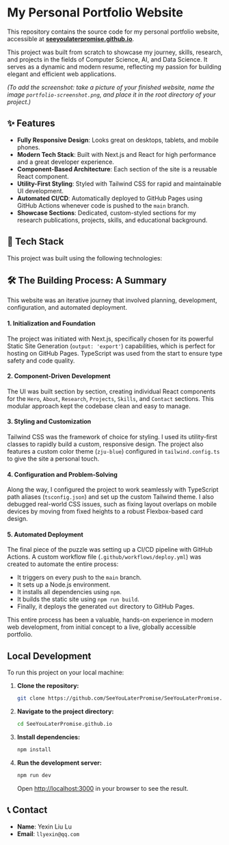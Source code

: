 # My Personal Portfolio Website

This repository contains the source code for my personal portfolio website, accessible at [**seeyoulaterpromise.github.io**](https://www.google.com/search?q=https://seeyoulaterpromise.github.io/).

This project was built from scratch to showcase my journey, skills, research, and projects in the fields of Computer Science, AI, and Data Science. It serves as a dynamic and modern resume, reflecting my passion for building elegant and efficient web applications.

_(To add the screenshot: take a picture of your finished website, name the image `portfolio-screenshot.png`, and place it in the root directory of your project.)_

## ✨ Features

- **Fully Responsive Design**: Looks great on desktops, tablets, and mobile phones.
- **Modern Tech Stack**: Built with Next.js and React for high performance and a great developer experience.
- **Component-Based Architecture**: Each section of the site is a reusable React component.
- **Utility-First Styling**: Styled with Tailwind CSS for rapid and maintainable UI development.
- **Automated CI/CD**: Automatically deployed to GitHub Pages using GitHub Actions whenever code is pushed to the `main` branch.
- **Showcase Sections**: Dedicated, custom-styled sections for my research publications, projects, skills, and educational background.

## 🚀 Tech Stack

This project was built using the following technologies:

## 🛠️ The Building Process: A Summary

This website was an iterative journey that involved planning, development, configuration, and automated deployment.

#### 1\. Initialization and Foundation

The project was initiated with Next.js, specifically chosen for its powerful Static Site Generation (`output: 'export'`) capabilities, which is perfect for hosting on GitHub Pages. TypeScript was used from the start to ensure type safety and code quality.

#### 2\. Component-Driven Development

The UI was built section by section, creating individual React components for the `Hero`, `About`, `Research`, `Projects`, `Skills`, and `Contact` sections. This modular approach kept the codebase clean and easy to manage.

#### 3\. Styling and Customization

Tailwind CSS was the framework of choice for styling. I used its utility-first classes to rapidly build a custom, responsive design. The project also features a custom color theme (`zju-blue`) configured in `tailwind.config.ts` to give the site a personal touch.

#### 4\. Configuration and Problem-Solving

Along the way, I configured the project to work seamlessly with TypeScript path aliases (`tsconfig.json`) and set up the custom Tailwind theme. I also debugged real-world CSS issues, such as fixing layout overlaps on mobile devices by moving from fixed heights to a robust Flexbox-based card design.

#### 5\. Automated Deployment

The final piece of the puzzle was setting up a CI/CD pipeline with GitHub Actions. A custom workflow file (`.github/workflows/deploy.yml`) was created to automate the entire process:

- It triggers on every push to the `main` branch.
- It sets up a Node.js environment.
- It installs all dependencies using `npm`.
- It builds the static site using `npm run build`.
- Finally, it deploys the generated `out` directory to GitHub Pages.

This entire process has been a valuable, hands-on experience in modern web development, from initial concept to a live, globally accessible portfolio.

## Local Development

To run this project on your local machine:

1.  **Clone the repository:**
    ```bash
    git clone https://github.com/SeeYouLaterPromise/SeeYouLaterPromise.github.io.git
    ```
2.  **Navigate to the project directory:**
    ```bash
    cd SeeYouLaterPromise.github.io
    ```
3.  **Install dependencies:**
    ```bash
    npm install
    ```
4.  **Run the development server:**
    ```bash
    npm run dev
    ```
    Open [http://localhost:3000](https://www.google.com/search?q=http://localhost:3000) in your browser to see the result.

## 📞 Contact

- **Name**: Yexin Liu Lu
- **Email**: `llyexin@qq.com`
